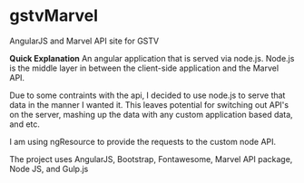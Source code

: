 gstvMarvel
==========

AngularJS and Marvel API site for GSTV

**Quick Explanation**
An angular application that is served via node.js. Node.js is the middle layer in between the client-side application and the Marvel API.

Due to some contraints with the api, I decided to use node.js to serve that data in the manner I wanted it. This leaves potential for switching out API's on the server, mashing up the data with any custom application based data, and etc.


I am using ngResource to provide the requests to the custom node API.

The project uses AngularJS, Bootstrap, Fontawesome, Marvel API package, Node JS, and Gulp.js

